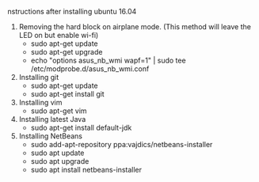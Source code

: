 nstructions after installing ubuntu 16.04
  <ol>
    <li> Removing the hard block on airplane mode. (This method will leave the LED on but enable wi-fi)
      <ul>
        <li>sudo apt-get update
        <li>sudo apt-get upgrade
        <li>echo "options asus_nb_wmi wapf=1" | sudo tee /etc/modprobe.d/asus_nb_wmi.conf
      </ul>
    </li>
    <li> Installing git
      <ul>
        <li>sudo apt-get update
        <li>sudo apt-get install git
      </ul>
    </li>
    <li> Installing vim
      <ul>
        <li>sudo apt-get vim
      </ul>
    </li>
    <li> Installing latest Java
      <ul>
        <li>sudo apt-get install default-jdk
      </ul>
    </li>
    <li> Installing NetBeans
      <ul>
        <li>sudo add-apt-repository ppa:vajdics/netbeans-installer
        <li>sudo apt update
        <li>sudo apt upgrade
        <li>sudo apt install netbeans-installer
      </ul>
    </li>
  </ol>

